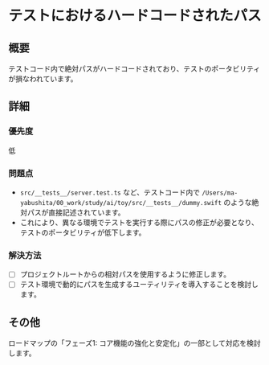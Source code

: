 # テストにおけるハードコードされたパス

## 概要

テストコード内で絶対パスがハードコードされており、テストのポータビリティが損なわれています。

## 詳細

### 優先度

低

### 問題点

- `src/__tests__/server.test.ts` など、テストコード内で `/Users/ma-yabushita/00_work/study/ai/toy/src/__tests__/dummy.swift` のような絶対パスが直接記述されています。
- これにより、異なる環境でテストを実行する際にパスの修正が必要となり、テストのポータビリティが低下します。

### 解決方法

- [ ] プロジェクトルートからの相対パスを使用するように修正します。
- [ ] テスト環境で動的にパスを生成するユーティリティを導入することを検討します。

## その他

ロードマップの「フェーズ1: コア機能の強化と安定化」の一部として対応を検討します。
